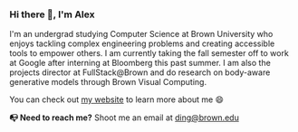 ### Hi there 👋, I'm Alex

I'm an undergrad studying Computer Science at Brown University who enjoys tackling complex engineering problems and creating accessible tools to empower others. I am currently taking the fall semester off to work at Google after interning at Bloomberg this past summer. I am also the projects director at FullStack@Brown and do research on body-aware generative models through Brown Visual Computing. 

You can check out [my website](https://alexding.me) to learn more about me 😄

<b>📭 Need to reach me?</b> Shoot me an email at [ding@brown.edu](mailto:ding@brown.edu)
